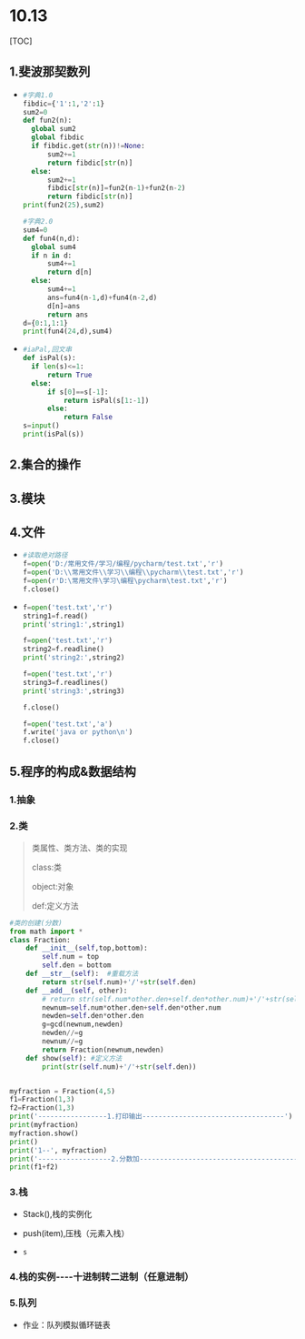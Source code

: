 # 10.13

[TOC]

## 1.斐波那契数列

- ```python
  #字典1.0
  fibdic={'1':1,'2':1}
  sum2=0
  def fun2(n):
  	global sum2
  	global fibdic
  	if fibdic.get(str(n))!=None:
  		sum2+=1
  		return fibdic[str(n)]
  	else:
  		sum2+=1
  		fibdic[str(n)]=fun2(n-1)+fun2(n-2)
  		return fibdic[str(n)]
  print(fun2(25),sum2)
  
  #字典2.0
  sum4=0
  def fun4(n,d):
  	global sum4
  	if n in d:
  		sum4+=1
  		return d[n]
  	else:
  		sum4+=1
  		ans=fun4(n-1,d)+fun4(n-2,d)
  		d[n]=ans
  		return ans
  d={0:1,1:1}
  print(fun4(24,d),sum4)
  ```

- ```python
  #iaPal,回文串
  def isPal(s):
  	if len(s)<=1:
  		return True
  	else:
  		if s[0]==s[-1]:
  			return isPal(s[1:-1])
  		else:
  			return False
  s=input()
  print(isPal(s))
  ```

  

## 2.集合的操作



## 3.模块



## 4.文件

- ```python
  #读取绝对路径
  f=open('D:/常用文件/学习/编程/pycharm/test.txt','r')
  f=open('D:\\常用文件\\学习\\编程\\pycharm\\test.txt','r')
  f=open(r'D:\常用文件\学习\编程\pycharm\test.txt','r')
  f.close()
  ```

- ```python
  f=open('test.txt','r')
  string1=f.read()
  print('string1:',string1)
  
  f=open('test.txt','r')
  string2=f.readline()
  print('string2:',string2)
  
  f=open('test.txt','r')
  string3=f.readlines()
  print('string3:',string3)
  
  f.close()
  
  f=open('test.txt','a')
  f.write('java or python\n')
  f.close()
  ```

  

## 5.程序的构成&数据结构

### 1.抽象

### 2.类

> 类属性、类方法、类的实现
>
> class:类
>
> object:对象
>
> def:定义方法

```python
#类的创建(分数)
from math import *
class Fraction:   
    def __init__(self,top,bottom):
        self.num = top
        self.den = bottom
    def __str__(self):  #重载方法
        return str(self.num)+'/'+str(self.den)
    def __add__(self, other):
        # return str(self.num*other.den+self.den*other.num)+'/'+str(self.den*other.den)
        newnum=self.num*other.den+self.den*other.num
        newden=self.den*other.den
        g=gcd(newnum,newden)
        newden//=g
        newnum//=g
        return Fraction(newnum,newden)
    def show(self): #定义方法
        print(str(self.num)+'/'+str(self.den))


myfraction = Fraction(4,5)
f1=Fraction(1,3)
f2=Fraction(1,3)
print('-----------------1.打印输出-----------------------------------')
print(myfraction)
myfraction.show()
print()
print('1--', myfraction)
print('------------------2.分数加----------------------------------------------')
print(f1+f2)

```



### 3.栈

- Stack(),栈的实例化

- push(item),压栈（元素入栈）

- ```
  s
  ```

### 4.栈的实例----十进制转二进制（任意进制）

### 5.队列

- 作业：队列模拟循环链表

  







